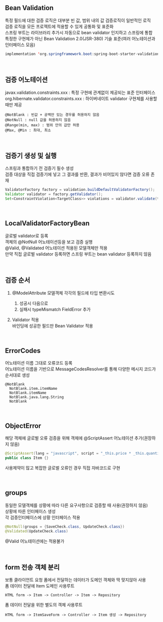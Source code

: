 ## Bean Validation
특정 필드에 대한 검증 로직은 대부분 빈 값, 범위 내의 값 검증로직이 일반적인 로직  
검증 로직을 모든 프로젝트에 적용할 수 있게 공통화 및 표준화  
스프링 부트는 라이브러리 추가시 자동으로 bean validator 인지하고 스프링에 통합  
특정한 구현체가 아닌 Bean Validation 2.0(JSR-380) 기술 표준(여러 어노테이션과 인터페이스 모음)  
  
````java
implementation 'org.springframework.boot:spring-boot-starter-validation'
````

<br>

## 검증 어노테이션
javax.validation.constraints.xxx : 특정 구현에 관계없이 제공되는 표준 인터페이스  
org.hibernate.validator.constraints.xxx : 하이버네이트 validator 구현체를 사용할 때만 제공  
  
    @NotBlank : 빈값 + 공백만 있는 경우를 허용하지 않음
    @NotNull : null 값을 허용하지 않음
    @Range(min, max) : 범위 안의 값만 허용
    @Max, @Min : 최대, 최소

<br>

## 검증기 생성 및 실행
스프링과 통합하기 전 검증기 필수 생성  
검증 대상을 직접 검증기에 넣고 그 결과를 반환, 결과가 비어있지 않다면 검증 오류 존재  

````java
ValidatorFactory factory = validation.buildDefaultValidatorFactory();
Validator validator = factory.getValidator();
Set<ConstraintViolation<TargetClass>> violations = validator.validate(target);
````

<br>

## LocalValidatorFactoryBean
글로벌 validator로 등록  
객체의 @NotNull 어노테이션등을 보고 검증 실행  
@Valid, @Validated 어노테이션 적용된 모델객체만 적용  
만약 직접 글로벌 validator 등록하면 스프링 부트는 bean validator 등록하지 않음  

<br>

## 검증 순서
1. @ModelAttribute 모델객체 각각의 필드에 타입 변환시도  
    1) 성공시 다음으로  
    2) 실패시 typeMismatch FieldError 추가  
  
2. Validator 적용  
    바인딩에 성공한 필드만 Bean Validator 적용  
  
<br>

## ErrorCodes
어노테이션 이름 그대로 오류코드 등록  
어노테이션 이름을 기반으로 MessageCodesResolver를 통해 다양한 메시지 코드가 순서대로 생성  

    @NotBlank
      NotBlank.item.itemName
      NotBlank.itemName
      NotBlank.java.lang.String
      NotBlank

<br>

## ObjectError
해당 객체에 글로벌 오류 검증을 위해 객체에 @ScriptAssert 어노테이션 추가(권장하지 않음)  
````java
@ScriptAssert(lang = "javascript", script = "_this.price * _this.quantity >= 10000", message = "총합 10000 이상")
public class Item {}
````
사용제약이 많고 복잡한 글로벌 오류인 경우 직접 자바코드로 구현  

<br>

## groups
동일한 모델객체를 상황에 따라 다른 요구사항으로 검증할 때 사용(권장하지 않음)  
상황에 따른 인터페이스 생성  
각 검증인터페이스에 상황 인터페이스 적용  
````java
@NotNull(groups = {SaveCheck.class, UpdateCheck.class})
@Validated(UpdateCheck.class)
````
@Valid 어노테이션에는 적용불가  

<br>

## form 전송 객체 분리
보통 클라이언트 요청 폼에서 전달하는 데이터가 도메인 객체와 딱 맞지않아 사용  
폼 데이터 전달에 Item 도메인 사용루트  

    HTML form -> Item -> Controller -> Item -> Repository

폼 데이터 전달을 위한 별도의 객체 사용루트  

    HTML form -> ItemSaveForm -> Controller -> Item 생성 -> Repository
  
<br>
